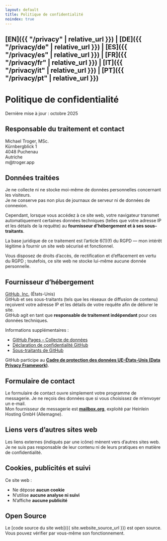 ```yaml
---
layout: default
title: Politique de confidentialité
noindex: true
---
```

## [EN]({{ "/privacy" | relative_url }}) | [DE]({{ "/privacy/de" | relative_url }}) | [ES]({{ "/privacy/es" | relative_url }}) | [FR]({{ "/privacy/fr" | relative_url }}) | [IT]({{ "/privacy/it" | relative_url }}) | [PT]({{ "/privacy/pt" | relative_url }})

# Politique de confidentialité
Dernière mise à jour : octobre 2025

## Responsable du traitement et contact
Michael Troger, MSc.  
Kürnbergblick 1  
4048 Puchenau  
Autriche  
&#109;&#64;&#116;&#114;&#111;&#103;&#101;&#114;&#46;&#97;&#112;&#112;  

## Données traitées
Je ne collecte ni ne stocke moi-même de données personnelles concernant les visiteurs.  
Je ne conserve pas non plus de journaux de serveur ni de données de connexion.

Cependant, lorsque vous accédez à ce site web, votre navigateur transmet automatiquement certaines données techniques (telles que votre adresse IP et les détails de la requête) au **fournisseur d’hébergement et à ses sous-traitants**.  

La base juridique de ce traitement est l’article 6(1)(f) du RGPD — mon intérêt légitime à fournir un site web sécurisé et fonctionnel.

Vous disposez de droits d’accès, de rectification et d’effacement en vertu du RGPD ; toutefois, ce site web ne stocke lui-même aucune donnée personnelle.

## Fournisseur d’hébergement
[GitHub, Inc.](https://github.com) (États-Unis)  
GitHub et ses sous-traitants (tels que les réseaux de diffusion de contenu) reçoivent votre adresse IP et les détails de votre requête afin de délivrer le site.  
GitHub agit en tant que **responsable de traitement indépendant** pour ces données techniques.  

Informations supplémentaires :  
- [GitHub Pages – Collecte de données](https://docs.github.com/en/pages/getting-started-with-github-pages/about-github-pages#data-collection)  
- [Déclaration de confidentialité GitHub](https://docs.github.com/en/site-policy/privacy-policies/github-general-privacy-statement)  
- [Sous-traitants de GitHub](https://docs.github.com/en/site-policy/privacy-policies/github-subprocessors)  

GitHub participe au **[Cadre de protection des données UE–États-Unis (Data Privacy Framework)](https://www.dataprivacyframework.gov)**.

## Formulaire de contact
Le formulaire de contact ouvre simplement votre programme de messagerie. Je ne reçois des données que si vous choisissez de m’envoyer un e-mail.  
Mon fournisseur de messagerie est **[mailbox.org](https://mailbox.org)**, exploité par Heinlein Hosting GmbH (Allemagne).

## Liens vers d’autres sites web
Les liens externes (indiqués par une icône) mènent vers d’autres sites web. Je ne suis pas responsable de leur contenu ni de leurs pratiques en matière de confidentialité.

## Cookies, publicités et suivi
Ce site web :  
- Ne dépose **aucun cookie**  
- N’utilise **aucune analyse ni suivi**  
- N’affiche **aucune publicité**

## Open Source
Le [code source du site web]({{ site.website_source_url }}) est open source. Vous pouvez vérifier par vous-même son fonctionnement.